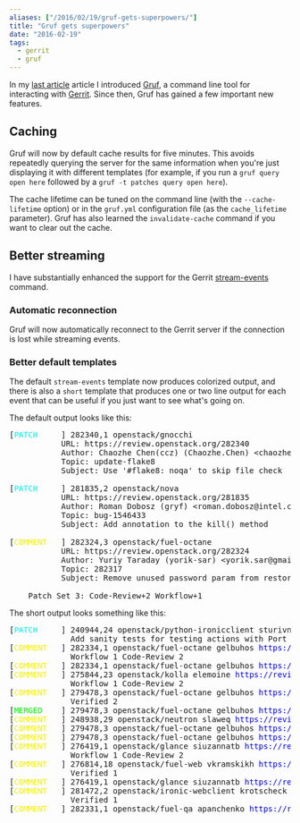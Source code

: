```yaml
---
aliases: ["/2016/02/19/gruf-gets-superpowers/"]
title: "Gruf gets superpowers"
date: "2016-02-19"
tags:
  - gerrit
  - gruf
---
```


In my [last article][last] article I introduced [Gruf][], a command line
tool for interacting with [Gerrit][].  Since then, Gruf has gained a
few important new features.

[gruf]: http://github.com/larsks/gruf

## Caching

Gruf will now by default cache results for five minutes.  This avoids
repeatedly querying the server for the same information when you're
just displaying it with different templates (for example, if you run a
`gruf query open here` followed by a `gruf -t patches query open
here`).

The cache lifetime can be tuned on the command line (with the
`--cache-lifetime` option) or in the `gruf.yml` configuration file (as
the `cache_lifetime` parameter).  Gruf has also learned the
`invalidate-cache` command if you want to clear out the cache.

## Better streaming

I have substantially enhanced the support for the Gerrit
[stream-events][] command.

### Automatic reconnection

Gruf will now automatically reconnect to the Gerrit server if the
connection is lost while streaming events.

### Better default templates

The default `stream-events` template now produces colorized output,
and there is also a `short` template that produces one or two line
output for each event that can be useful if you just want to see
what's going on.

The default output looks like this:

<pre>
[<span style="color:#00f0f0;">PATCH</span>     ] 282340,1 openstack/gnocchi
           URL: https://review.openstack.org/282340
           Author: Chaozhe Chen(ccz) (Chaozhe.Chen) &lt;chaozhe.chen&#64;easystack.cn&gt;
           Topic: update-flake8
           Subject: Use '#flake8: noqa' to skip file check

[<span style="color:#00f0f0;">PATCH</span>     ] 281835,2 openstack/nova
           URL: https://review.openstack.org/281835
           Author: Roman Dobosz (gryf) &lt;roman.dobosz&#64;intel.com&gt;
           Topic: bug-1546433
           Subject: Add annotation to the kill() method

[<span style="color:#f0f000;">COMMENT</span>   ] 282324,3 openstack/fuel-octane
           URL: https://review.openstack.org/282324
           Author: Yuriy Taraday (yorik-sar) &lt;yorik.sar&#64;gmail.com&gt;
           Topic: 282317
           Subject: Remove unused password param from restore command

    Patch Set 3: Code-Review+2 Workflow+1
</pre>


The short output looks something like this:

<pre>
[<span style="color:#00f0f0;">PATCH</span>     ] 240944,24 openstack/python-ironicclient sturivnyi <span style="color:#0000f0;">https://review.openstack.org/240944</span>
             Add sanity tests for testing actions with Port
[<span style="color:#f0f000;">COMMENT</span>   ] 282334,1 openstack/fuel-octane gelbuhos <span style="color:#0000f0;">https://review.openstack.org/282334</span>
             Workflow 1 Code-Review 2 
[<span style="color:#f0f000;">COMMENT</span>   ] 282334,1 openstack/fuel-octane gelbuhos <span style="color:#0000f0;">https://review.openstack.org/282334</span>
[<span style="color:#f0f000;">COMMENT</span>   ] 275844,23 openstack/kolla elemoine <span style="color:#0000f0;">https://review.openstack.org/275844</span>
             Workflow 1 Code-Review 2 
[<span style="color:#f0f000;">COMMENT</span>   ] 279478,3 openstack/fuel-octane gelbuhos <span style="color:#0000f0;">https://review.openstack.org/279478</span>
             Verified 2 
[<span style="color:#00f000;">MERGED</span>    ] 279478,3 openstack/fuel-octane gelbuhos <span style="color:#0000f0;">https://review.openstack.org/279478</span>
[<span style="color:#f0f000;">COMMENT</span>   ] 248938,29 openstack/neutron slaweq <span style="color:#0000f0;">https://review.openstack.org/248938</span>
[<span style="color:#f0f000;">COMMENT</span>   ] 279478,3 openstack/fuel-octane gelbuhos <span style="color:#0000f0;">https://review.openstack.org/279478</span>
[<span style="color:#f0f000;">COMMENT</span>   ] 279478,3 openstack/fuel-octane gelbuhos <span style="color:#0000f0;">https://review.openstack.org/279478</span>
[<span style="color:#f0f000;">COMMENT</span>   ] 276419,1 openstack/glance siuzannatb <span style="color:#0000f0;">https://review.openstack.org/276419</span>
             Workflow 1 Code-Review 2 
[<span style="color:#f0f000;">COMMENT</span>   ] 276814,18 openstack/fuel-web vkramskikh <span style="color:#0000f0;">https://review.openstack.org/276814</span>
             Verified 1 
[<span style="color:#f0f000;">COMMENT</span>   ] 276419,1 openstack/glance siuzannatb <span style="color:#0000f0;">https://review.openstack.org/276419</span>
[<span style="color:#f0f000;">COMMENT</span>   ] 281472,2 openstack/ironic-webclient krotscheck <span style="color:#0000f0;">https://review.openstack.org/281472</span>
             Verified 1 
[<span style="color:#f0f000;">COMMENT</span>   ] 282331,1 openstack/fuel-qa apanchenko <span style="color:#0000f0;">https://review.openstack.org/282331</span>
</pre>

[last]: |filename|/2016-02-16-gruf-a-gerrit-command-line-utility.md
[gerrit]: https://www.gerritcodereview.com/
[stream-events]: https://gerrit.googlecode.com/svn/documentation/2.1.2/cmd-stream-events.html
